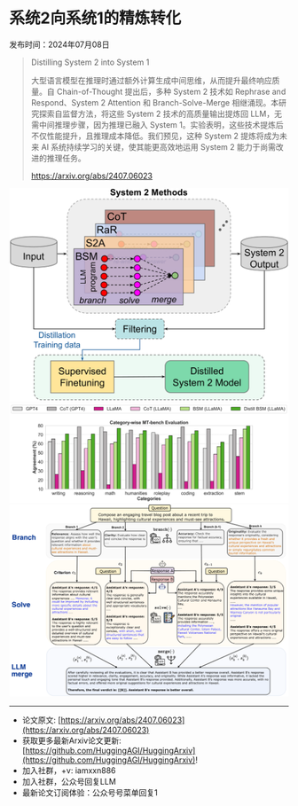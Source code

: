 # 系统2向系统1的精炼转化
发布时间：2024年07月08日


> Distilling System 2 into System 1
>
> 大型语言模型在推理时通过额外计算生成中间思维，从而提升最终响应质量。自 Chain-of-Thought 提出后，多种 System 2 技术如 Rephrase and Respond、System 2 Attention 和 Branch-Solve-Merge 相继涌现。本研究探索自监督方法，将这些 System 2 技术的高质量输出提炼回 LLM，无需中间推理步骤，因为推理已融入 System 1。实验表明，这些技术提炼后不仅性能提升，且推理成本降低。我们预见，这种 System 2 提炼将成为未来 AI 系统持续学习的关键，使其能更高效地运用 System 2 能力于尚需改进的推理任务。
>
> https://arxiv.org/abs/2407.06023

![](https://raw.githubusercontent.com/HuggingAGI/HuggingArxiv/main/paper_images/2407.06023/x1.png)
![](https://raw.githubusercontent.com/HuggingAGI/HuggingArxiv/main/paper_images/2407.06023/MT_bench_wo_tie.png)
![](https://raw.githubusercontent.com/HuggingAGI/HuggingArxiv/main/paper_images/2407.06023/x2.png)

<hr />

- 论文原文: [https://arxiv.org/abs/2407.06023](https://arxiv.org/abs/2407.06023)
- 获取更多最新Arxiv论文更新: [https://github.com/HuggingAGI/HuggingArxiv](https://github.com/HuggingAGI/HuggingArxiv)!
- 加入社群，+v: iamxxn886
- 加入社群，公众号回复LLM
- 最新论文订阅体验：公众号号菜单回复1